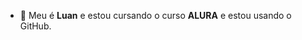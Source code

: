 - 👋 Meu é **Luan** e estou cursando o curso **ALURA** e estou usando o GitHub.
<!---
LUANGATO/LUANGATO is a ✨ special ✨ repository because its `README.md` (this file) appears on your GitHub profile.
You can click the Preview link to take a look at your changes.
--->
